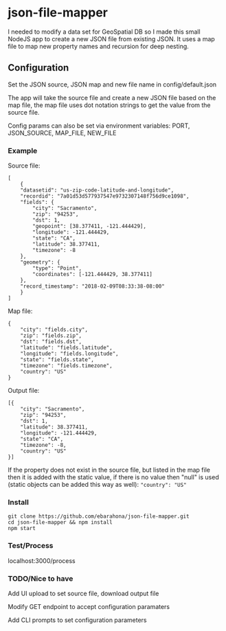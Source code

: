 # json-file-mapper
I needed to modify a data set for GeoSpatial DB so I made this small NodeJS app to create a new JSON file from existing JSON.  It uses a map file to map new property names and recursion for deep nesting.

## Configuration
Set the JSON source, JSON map and new file name in config/default.json

The app will take the source file and create a new JSON file based on the map file, the map file uses dot notation strings to get the value from the source file.

Config params can also be set via environment variables: PORT, JSON_SOURCE, MAP_FILE, NEW_FILE

### Example
Source file:

    [
        {
	    "datasetid": "us-zip-code-latitude-and-longitude", 
        "recordid": "7a01d53d577937547e9732307148f756d9ce1098",
        "fields": {
            "city": "Sacramento", 
            "zip": "94253", 
            "dst": 1, 
            "geopoint": [38.377411, -121.444429], 
            "longitude": -121.444429, 
            "state": "CA", 
            "latitude": 38.377411, 
            "timezone": -8
        },
        "geometry": {
            "type": "Point", 
            "coordinates": [-121.444429, 38.377411]
        },
        "record_timestamp": "2018-02-09T08:33:38-08:00"
        }
    ]

Map file:

    {
        "city": "fields.city",
        "zip": "fields.zip",
        "dst": "fields.dst",
        "latitude": "fields.latitude",
        "longitude": "fields.longitude",
        "state": "fields.state",
        "timezone": "fields.timezone",
        "country": "US"
    }

Output file:

    [{
        "city": "Sacramento",
        "zip": "94253",
        "dst": 1,
        "latitude": 38.377411,
        "longitude": -121.444429,
        "state": "CA",
        "timezone": -8,
        "country": "US"
    }]


If the property does not exist in the source file, but listed in the map file then it is added with the static value, if there is no value then "null" is used (static objects can be added this way as well): `"country": "US"`


### Install
    git clone https://github.com/ebarahona/json-file-mapper.git 
    cd json-file-mapper && npm install
    npm start

### Test/Process
localhost:3000/process

### TODO/Nice to have
Add UI upload to set source file, download output file

Modify GET endpoint to accept configuration paramaters

Add CLI prompts to set configuration parameters
